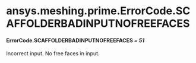 # ansys.meshing.prime.ErrorCode.SCAFFOLDERBADINPUTNOFREEFACES

<a id="ansys.meshing.prime.ErrorCode.SCAFFOLDERBADINPUTNOFREEFACES"></a>

#### ErrorCode.SCAFFOLDERBADINPUTNOFREEFACES *= 51*

Incorrect input. No free faces in input.

<!-- !! processed by numpydoc !! -->
